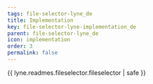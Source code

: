 ```yaml
---
tags: file-selector-lyne_de
title: Implementation
key: file-selector-lyne-implementation_de
parent: file-selector-lyne_de
icon: implementation
order: 3
permalink: false  
---
```

{{ lyne.readmes.fileselector.fileselector | safe }}



